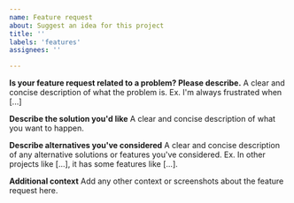 ```yaml
---
name: Feature request
about: Suggest an idea for this project
title: ''
labels: 'features'
assignees: ''

---
```


**Is your feature request related to a problem? Please describe.**
A clear and concise description of what the problem is. 
Ex. I'm always frustrated when [...]

**Describe the solution you'd like**
A clear and concise description of what you want to happen.

**Describe alternatives you've considered**
A clear and concise description of any alternative solutions or features you've considered. 
Ex. In other projects like [...], it has some features like [...].

**Additional context**
Add any other context or screenshots about the feature request here.
